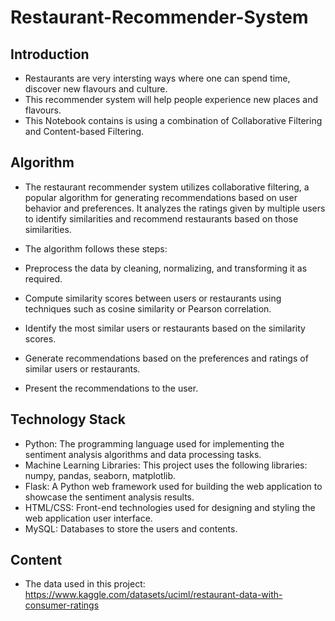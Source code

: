 # Restaurant-Recommender-System
## Introduction
* Restaurants are very intersting ways where one can spend time, discover new flavours and culture.
* This recommender system will help people experience new places and flavours.
* This Notebook contains is using a combination of Collaborative Filtering and Content-based Filtering.

## Algorithm
* The restaurant recommender system utilizes collaborative filtering, a popular algorithm for generating recommendations based on user behavior and preferences. It analyzes the ratings given by multiple users to identify similarities and recommend restaurants based on those similarities.

* The algorithm follows these steps:
* Preprocess the data by cleaning, normalizing, and transforming it as required.
* Compute similarity scores between users or restaurants using techniques such as cosine similarity or Pearson correlation.
* Identify the most similar users or restaurants based on the similarity scores.
* Generate recommendations based on the preferences and ratings of similar users or restaurants.
* Present the recommendations to the user.

## Technology Stack
* Python: The programming language used for implementing the sentiment analysis algorithms and data processing tasks.
* Machine Learning Libraries: This project uses the following libraries: numpy, pandas, seaborn, matplotlib.
* Flask: A Python web framework used for building the web application to showcase the sentiment analysis results.
* HTML/CSS: Front-end technologies used for designing and styling the web application user interface.
* MySQL: Databases to store the users and contents.

## Content
* The data used in this project: https://www.kaggle.com/datasets/uciml/restaurant-data-with-consumer-ratings

